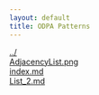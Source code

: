 ```yaml
---
layout: default
title: ODPA Patterns
---
```

  
[../](../)  
[AdjacencyList.png](./AdjacencyList.png)  
[index.md](./index.md)  
[List_2.md](./List_2.md)  
